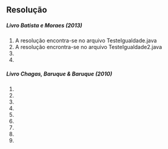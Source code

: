 ## Resolução

##### Livro Batista e Moraes (2013)
1) A resolução encontra-se no arquivo TesteIgualdade.java
2) A resolução encrontra-se no arquivo TesteIgualdade2.java
3)
4)

##### Livro Chagas, Baruque & Baruque (2010)
1)
2)
3)
4)
5)
6)
7)
8)
9)